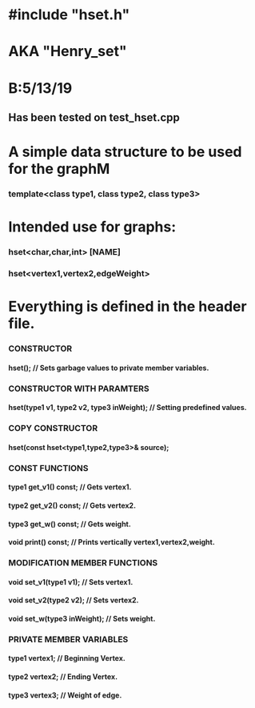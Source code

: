 # #include "hset.h" 
# AKA "Henry_set" 
# B:5/13/19
## Has been tested on test_hset.cpp
# A simple data structure to be used for the graphM
###
### template<class type1, class type2, class type3>
###
# Intended use for graphs:
### hset<char,char,int> [NAME]
### hset<vertex1,vertex2,edgeWeight>
###
# Everything is defined in the header file.
### CONSTRUCTOR
#### hset(); // Sets garbage values to private member variables.
###
### CONSTRUCTOR WITH PARAMTERS
#### hset(type1 v1, type2 v2, type3 inWeight); // Setting predefined values.
###
### COPY CONSTRUCTOR
#### hset(const hset<type1,type2,type3>& source);
### 
### CONST FUNCTIONS
#### type1 get_v1() const; // Gets vertex1.
#### type2 get_v2() const; // Gets vertex2.
#### type3 get_w() const; // Gets weight.
#### void print() const; // Prints vertically vertex1,vertex2,weight.
### 
### MODIFICATION MEMBER FUNCTIONS
#### void set_v1(type1 v1); // Sets vertex1.
#### void set_v2(type2 v2); // Sets vertex2.
#### void set_w(type3 inWeight); // Sets weight.
###
### PRIVATE MEMBER VARIABLES
#### type1 vertex1; // Beginning Vertex.
#### type2 vertex2; // Ending Vertex.
#### type3 vertex3; // Weight of edge.
